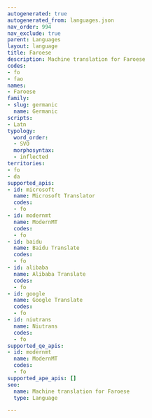 ```yaml
---
autogenerated: true
autogenerated_from: languages.json
nav_order: 994
nav_exclude: true
parent: Languages
layout: language
title: Faroese
description: Machine translation for Faroese
codes:
- fo
- fao
names:
- Faroese
family:
- slug: germanic
  name: Germanic
scripts:
- Latn
typology:
  word_order:
  - SVO
  morphosyntax:
  - inflected
territories:
- fo
- da
supported_apis:
- id: microsoft
  name: Microsoft Translator
  codes:
  - fo
- id: modernmt
  name: ModernMT
  codes:
  - fo
- id: baidu
  name: Baidu Translate
  codes:
  - fo
- id: alibaba
  name: Alibaba Translate
  codes:
  - fo
- id: google
  name: Google Translate
  codes:
  - fo
- id: niutrans
  name: Niutrans
  codes:
  - fo
supported_qe_apis:
- id: modernmt
  name: ModernMT
  codes:
  - fo
supported_ape_apis: []
seo:
  name: Machine translation for Faroese
  type: Language

---
```


